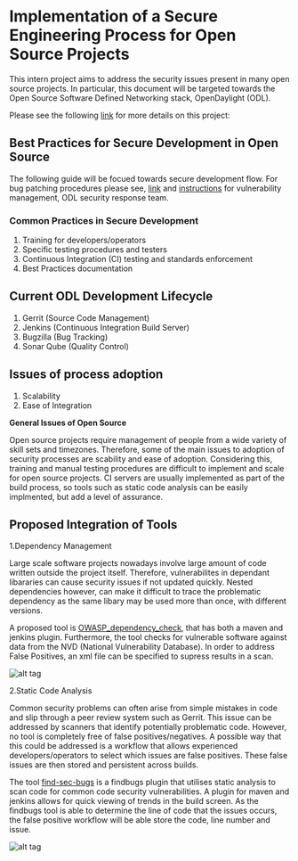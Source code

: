 # Implementation of a Secure Engineering Process for Open Source Projects

This intern project aims to address the security issues present in many open source projects. In particular, this document will be targeted towards the Open Source Software Defined Networking stack, OpenDaylight (ODL). 

Please see the following [link](https://wiki.opendaylight.org/view/InternProjects:Main#Implement_a_secure_engineering_process_for_OpenDaylight) for more details on this project: 

## Best Practices for Secure Development in Open Source

The following guide will be focued towards secure development flow. For bug patching procedures please see, [link](https://wiki.opendaylight.org/view/Life_Cycle_of_a_Bug) and [instructions](https://wiki.opendaylight.org/view/TSC:Vulnerability_Management) for vulnerability management, ODL security response team.

### Common Practices in Secure Development
1. Training for developers/operators
2. Specific testing procedures and testers
3. Continuous Integration (CI) testing and standards enforcement
4. Best Practices documentation

## Current ODL Development Lifecycle
1. Gerrit             (Source Code Management)
2. Jenkins            (Continuous Integration Build Server)
2. Bugzilla           (Bug Tracking)
3. Sonar Qube         (Quality Control)

## Issues of process adoption
1. Scalability
2. Ease of Integration

__General Issues of Open Source__

Open source projects require management of people from a wide variety of skill sets and timezones. Therefore, some of the main issues to adoption of security processes are scability and ease of adoption. Considering this, training and manual testing procedures are difficult to implement and scale for open source projects. CI servers are usually implemented as part of the build process, so tools such as static code analysis can be easily implmented, but add a level of assurance. 

## Proposed Integration of Tools
1.Dependency Management

Large scale software projects nowadays involve large amount of code written outside the project itself. Therefore, vulnerabilites in dependant libararies can cause security issues if not updated quickly. Nested dependencies however, can make it difficult to trace the problematic dependency as the same libary may be used more than once, with different versions. 

A proposed tool is [OWASP_dependency_check](https://wiki.jenkins-ci.org/display/JENKINS/OWASP+Dependency-Check+Plugin), that has both a maven and jenkins plugin. Furthermore, the tool checks for vulnerable software against data from the NVD (National Vulnerability Database). In order to address False Positives, an xml file can be specified to supress results in a scan. 

![alt tag](https://raw.github.com/willtmwu/SecureEngineeringProcess_OpenSource/master/pictures/Dependency_Findbugs.png)

2.Static Code Analysis

Common security problems can often arise from simple mistakes in code and slip through a peer review system such as Gerrit. This issue can be addressed by scanners that identify potentially problematic code. However, no tool is completely free of false positives/negatives. A possible way that this could be addressed is a workflow that allows experienced developers/operators to select which issues are false positives. These false issues are then stored and persistent across builds.  

The tool [find-sec-bugs](https://github.com/h3xstream/find-sec-bugs) is a findbugs plugin that utilises static analysis to scan code for common code security vulnerabilities. A plugin for maven and jenkins allows for quick viewing of trends in the build screen. As the findbugs tool is able to determine the line of code that the issues occurs, the false positive workflow will be able store the code, line number and issue.

![alt tag](https://raw.github.com/willtmwu/SecureEngineeringProcess_OpenSource/master/pictures/False_positive_workflow.png)
